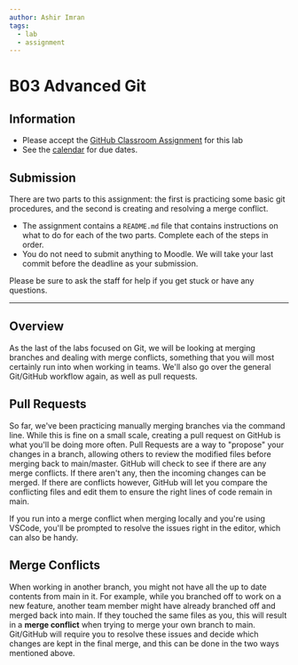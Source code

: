 ```yaml
---
author: Ashir Imran
tags:
  - lab
  - assignment
---
```


# B03 Advanced Git

## Information

- Please accept the [GitHub Classroom Assignment](https://classroom.github.com/a/5w7sjgfH) for this lab
- See the [calendar](/docs/information/schedule/#labs) for due dates.

## Submission

There are two parts to this assignment: the first is practicing some basic git procedures, and the second is creating and resolving a merge conflict.

- The assignment contains a `README.md` file that contains instructions on what to do for each of the two parts. Complete each of the steps in order.
- You do not need to submit anything to Moodle. We will take your last commit before the deadline as your submission.

Please be sure to ask the staff for help if you get stuck or have any questions.

---

## Overview

As the last of the labs focused on Git, we will be looking at merging branches and dealing with merge conflicts, something that you will most certainly run into when working in teams. We'll also go over the general Git/GitHub workflow again, as well as pull requests.

## Pull Requests

So far, we've been practicing manually merging branches via the command line. While this is fine on a small scale, creating a pull request on GitHub is what you'll be doing more often. Pull Requests are a way to "propose" your changes in a branch, allowing others to review the modified files before merging back to main/master. GitHub will check to see if there are any merge conflicts. If there aren't any, then the incoming changes can be merged. If there are conflicts however, GitHub will let you compare the conflicting files and edit them to ensure the right lines of code remain in main.

If you run into a merge conflict when merging locally and you're using VSCode, you'll be prompted to resolve the issues right in the editor, which can also be handy.

## Merge Conflicts

When working in another branch, you might not have all the up to date contents from main in it. For example, while you branched off to work on a new feature, another team member might have already branched off and merged back into main. If they touched the same files as you, this will result in a **merge conflict** when trying to merge your own branch to main. Git/GitHub will require you to resolve these issues and decide which changes are kept in the final merge, and this can be done in the two ways mentioned above.
